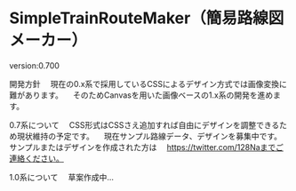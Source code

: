 # SimpleTrainRouteMaker（簡易路線図メーカー）
version:0.700

開発方針
　現在の0.x系で採用しているCSSによるデザイン方式では画像変換に難があります。
　そのためCanvasを用いた画像ベースの1.x系の開発を進めます。

0.7系について
　CSS形式はCSSさえ追加すれば自由にデザインを調整できるため現状維持の予定です。
　現在サンプル路線データ、デザインを募集中です。サンプルまたはデザインを作成された方は
　https://twitter.com/128Naまでご連絡ください。

1.0系について
　草案作成中...
